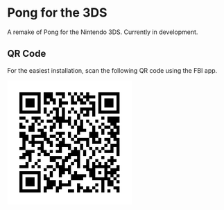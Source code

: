 # Pong for the 3DS

A remake of Pong for the Nintendo 3DS. Currently in development.

## QR Code
For the easiest installation, scan the following QR code using the FBI app.

![alt text](./qr.png "QR Code for Pong.cia")
